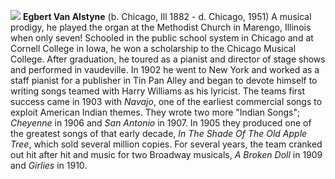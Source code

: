 ![](/images/evanalstyne.jpg)
**Egbert Van Alstyne** (b. Chicago, Ill 1882 - d. Chicago, 1951) A musical prodigy, he played the organ at the Methodist Church in Marengo, Illinois when only seven! Schooled in the public school system in Chicago and at Cornell College in Iowa, he won a scholarship to the Chicago Musical College. After graduation, he toured as a pianist and director of stage shows and performed in vaudeville. In 1902 he went to New York and worked as a staff pianist for a publisher in Tin Pan Alley and began to devote himself to writing songs teamed with Harry Williams as his lyricist. The teams first success came in 1903 with *Navajo*, one of the earliest commercial songs to exploit American Indian themes. They wrote two more "Indian Songs"; *Cheyenne* in 1906 and *San Antonio* in 1907. In 1905 they produced one of the greatest songs of that early decade, *In The Shade Of The Old Apple Tree*, which sold several million copies. For several years, the team cranked out hit after hit and music for two Broadway musicals, *A Broken Doll* in 1909 and *Girlies* in 1910. 


 